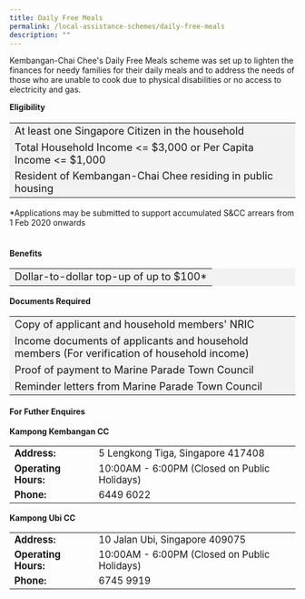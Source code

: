 ```yaml
---
title: Daily Free Meals
permalink: /local-assistance-schemes/daily-free-meals
description: ""
---
```



Kembangan-Chai Chee's Daily Free Meals scheme was set up to lighten the finances for needy families for their daily meals and to address the needs of those who are unable to cook due to physical disabilities or no access to electricity and gas.

<b>Eligibility</b>
<table  style="font-size:130%; background-color:#f2f2f2">
<tbody>
<tr><td>At least one Singapore Citizen in the household</td>
</tr>
<tr><td>Total Household Income <= $3,000 or Per Capita Income <= $1,000</td></tr>
<tr><td> Resident of Kembangan-Chai Chee residing in public housing</td>
</tr>
</tbody>
</table> 

<table  style="font-size:130%; background-color:#f2f2f2">
	*Applications may be submitted to support accumulated S&CC arrears from 1 Feb 2020 onwards </table>

<b>Benefits</b>
<table  style="font-size:130%; background-color:#f2f2f2">
<tbody>
	<tr><td>Dollar-to-dollar top-up of up to $100* </td></tr>
</tbody>
</table>

<b>Documents Required</b>
<table  style="font-size:130%; background-color:#f2f2f2">
<tbody>
	<tr><td>Copy of applicant and household members' NRIC</td></tr>
	<tr><td>Income documents of applicants and household members (For verification of household income) </td></tr>
	<tr><td>Proof of payment to Marine Parade Town Council</td></tr>
		<tr><td>Reminder letters from Marine Parade Town Council</td></tr>
</tbody> </table>

#### For Futher Enquires ####
<b>Kampong Kembangan CC</b>
<table  style="font-size:120%">
<tbody>
<tr>
 <td><b>Address:</b></td><td>5 Lengkong Tiga, Singapore 417408</td>
</tr>
<tr>
 <td><b>Operating Hours:</b> </td><td>10:00AM - 6:00PM (Closed on Public Holidays)</td>
</tr>
<tr>
	<td> <b>Phone:</b> </td><td>6449 6022</td>
</tr>
</tbody>
</table>

<b>Kampong Ubi CC</b>
<table  style="font-size:120%">
<tbody>
<tr>
 <td><b>Address:</b></td><td>10 Jalan Ubi, Singapore 409075</td>
</tr>
<tr>
 <td><b>Operating Hours:</b> </td><td>10:00AM - 6:00PM (Closed on Public Holidays)</td>
</tr>
<tr>
	<td> <b>Phone:</b> </td><td>6745 9919</td>
</tr>
</tbody>
</table>